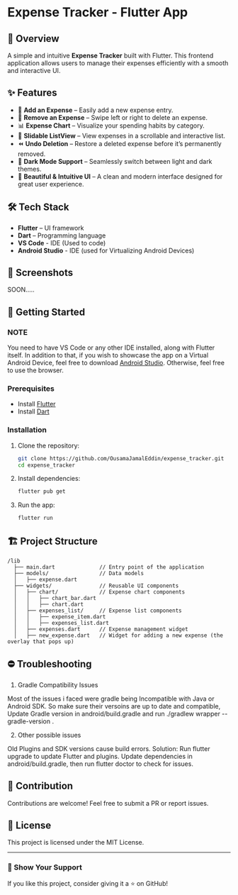 # Expense Tracker - Flutter App

## 📌 Overview

A simple and intuitive **Expense Tracker** built with Flutter. This frontend application allows users to manage their expenses efficiently with a smooth and interactive UI.

## ✨ Features

- 📌 **Add an Expense** – Easily add a new expense entry.
- 🔄 **Remove an Expense** – Swipe left or right to delete an expense.
- 📊 **Expense Chart** – Visualize your spending habits by category.
- 📜 **Slidable ListView** – View expenses in a scrollable and interactive list.
- ⏪ **Undo Deletion** – Restore a deleted expense before it’s permanently removed.
- 🌙 **Dark Mode Support** – Seamlessly switch between light and dark themes.
- 🎨 **Beautiful & Intuitive UI** – A clean and modern interface designed for great user experience.

## 🛠 Tech Stack

- **Flutter** – UI framework
- **Dart** – Programming language
- **VS Code** - IDE (Used to code)
- **Android Studio** - IDE (used for Virtualizing Android Devices)

## 📸 Screenshots

SOON.....

## 🚀 Getting Started

### NOTE

You need to have VS Code or any other IDE installed, along with Flutter itself. In addition to that, if you wish to showcase the app on a Virtual Android Device, feel free to download [Android Studio](https://developer.android.com/studio). Otherwise, feel free to use the browser.

### Prerequisites

- Install [Flutter](https://flutter.dev/docs/get-started/install)
- Install [Dart](https://dart.dev/get-dart)

### Installation

1. Clone the repository:
   ```sh
   git clone https://github.com/OusamaJamalEddin/expense_tracker.git
   cd expense_tracker
   ```
2. Install dependencies:
   ```sh
   flutter pub get
   ```
3. Run the app:
   ```sh
   flutter run
   ```

## 🏗 Project Structure

```
/lib
  ├── main.dart              // Entry point of the application
  ├── models/                // Data models
  │   ├── expense.dart       
  ├── widgets/               // Reusable UI components
  │   ├── chart/             // Expense chart components
  │   │   ├── chart_bar.dart
  │   │   ├── chart.dart
  │   ├── expenses_list/     // Expense list components
  │   │   ├── expense_item.dart
  │   │   ├── expenses_list.dart
  │   ├── expenses.dart      // Expense management widget
  │   ├── new_expense.dart   // Widget for adding a new expense (the overlay that pops up)

```

## ⛔ Troubleshooting

1. Gradle Compatibility Issues
   
Most of the issues i faced were gradle being Incompatible with Java or Android SDK.
So make sure their versoins are up to date and compatible, Update Gradle version in android/build.gradle and run ./gradlew wrapper --gradle-version <compatible-version>.

2. Other possible issues
   
Old Plugins and SDK versions cause build errors.
Solution: Run flutter upgrade to update Flutter and plugins. Update dependencies in android/build.gradle, then run flutter doctor to check for issues.


## 🤝 Contribution

Contributions are welcome! Feel free to submit a PR or report issues.

## 📜 License

This project is licensed under the MIT License.

---

### 🌟 Show Your Support

If you like this project, consider giving it a ⭐ on GitHub!

